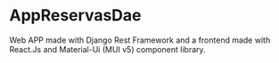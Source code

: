 # AppReservasDae
Web APP made with Django Rest Framework and a frontend made with React.Js and Material-Ui (MUI v5) component library. 
